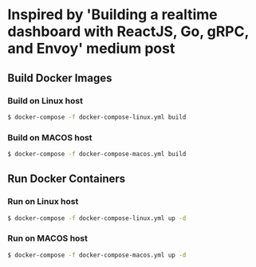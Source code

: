 # Inspired by 'Building a realtime dashboard with ReactJS, Go, gRPC, and Envoy' medium post

## Build Docker Images

### Build on Linux host

```sh
$ docker-compose -f docker-compose-linux.yml build
```

### Build on MACOS host

```sh
$ docker-compose -f docker-compose-macos.yml build
```

## Run Docker Containers

### Run on Linux host

```sh
$ docker-compose -f docker-compose-linux.yml up -d
```

### Run on MACOS host

```sh
$ docker-compose -f docker-compose-macos.yml up -d
```